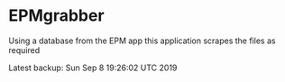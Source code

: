 # EPMgrabber
Using a database from the EPM app this application scrapes the files as required


Latest backup: Sun Sep 8 19:26:02 UTC 2019
